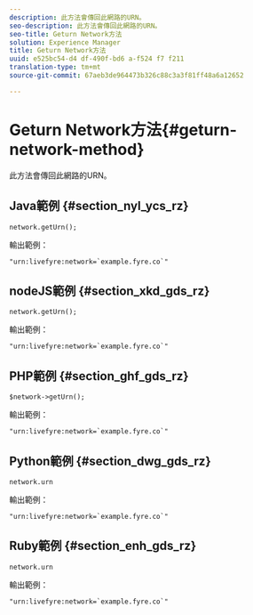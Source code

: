 ```yaml
---
description: 此方法會傳回此網路的URN。
seo-description: 此方法會傳回此網路的URN。
seo-title: Geturn Network方法
solution: Experience Manager
title: Geturn Network方法
uuid: e525bc54-d4 df-490f-bd6 a-f524 f7 f211
translation-type: tm+mt
source-git-commit: 67aeb3de964473b326c88c3a3f81ff48a6a12652

---
```



# Geturn Network方法{#geturn-network-method}

此方法會傳回此網路的URN。

## Java範例 {#section_nyl_ycs_rz}

```
network.getUrn(); 
```

輸出範例：

```
"urn:livefyre:network=`example.fyre.co`" 
```

## nodeJS範例 {#section_xkd_gds_rz}

```
network.getUrn(); 
```

輸出範例：

```
"urn:livefyre:network=`example.fyre.co`" 
```

## PHP範例 {#section_ghf_gds_rz}

```
$network->getUrn(); 
```

輸出範例：

```
"urn:livefyre:network=`example.fyre.co`" 
```

## Python範例 {#section_dwg_gds_rz}

```
network.urn 
```

輸出範例：

```
"urn:livefyre:network=`example.fyre.co`" 
```

## Ruby範例 {#section_enh_gds_rz}

```
network.urn 
```

輸出範例：

```
"urn:livefyre:network=`example.fyre.co`" 
```

